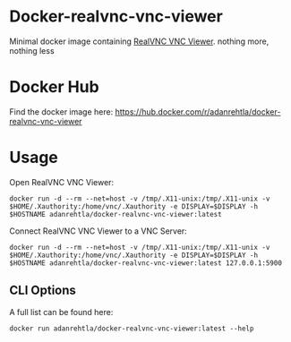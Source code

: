 # Docker-realvnc-vnc-viewer

Minimal docker image containing [RealVNC VNC Viewer](https://www.realvnc.com/en/connect/download/viewer/linux/). nothing more, nothing less

# Docker Hub

Find the docker image here: https://hub.docker.com/r/adanrehtla/docker-realvnc-vnc-viewer

# Usage

Open RealVNC VNC Viewer:

`docker run -d --rm --net=host -v /tmp/.X11-unix:/tmp/.X11-unix -v $HOME/.Xauthority:/home/vnc/.Xauthority -e DISPLAY=$DISPLAY -h $HOSTNAME adanrehtla/docker-realvnc-vnc-viewer:latest`

Connect RealVNC VNC Viewer to a VNC Server:

`docker run -d --rm --net=host -v /tmp/.X11-unix:/tmp/.X11-unix -v $HOME/.Xauthority:/home/vnc/.Xauthority -e DISPLAY=$DISPLAY -h $HOSTNAME adanrehtla/docker-realvnc-vnc-viewer:latest 127.0.0.1:5900`

## CLI Options

A full list can be found here:

`docker run adanrehtla/docker-realvnc-vnc-viewer:latest --help`

